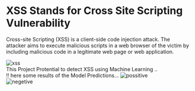 # XSS Stands for Cross Site Scripting Vulnerability

Cross-site Scripting (XSS) is a client-side code injection attack. The attacker aims to execute malicious scripts in a web browser of the victim by including malicious code in a legitimate web page or web application. 

![xss](https://github.com/cyber-suvash/XSS_OR_Cross_Site_Scripting_Detection_using_Machine_Learning/assets/129322686/824b33a0-9231-49e8-b526-faed80f72efa)
<br>
This Project Protential to detect XSS using Machine Learning ..
 <br>
 !! here some results of the Model Predictions...
 ![possitive](https://github.com/cyber-suvash/XSS_OR_Cross_Site_Scripting_Detection_using_Machine_Learning/assets/129322686/fe6051ca-b693-4134-85a8-fe090c1db2a4)
 <br>
 ![negetive](https://github.com/cyber-suvash/XSS_OR_Cross_Site_Scripting_Detection_using_Machine_Learning/assets/129322686/6175e909-150c-4e58-b481-e6b6ac57bd3b)


